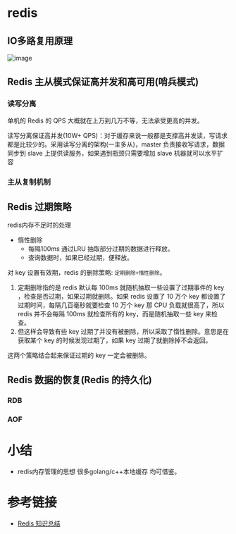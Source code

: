# redis

## IO多路复用原理

![image](https://github.com/user-attachments/assets/f63cd8d2-640f-442f-9234-821de9e767ae)


## Redis 主从模式保证高并发和高可用(哨兵模式)

### 读写分离

单机的 Redis 的 QPS 大概就在上万到几万不等，无法承受更高的并发。

读写分离保证高并发(10W+ QPS)：对于缓存来说一般都是支撑高并发读，写请求都是比较少的。采用读写分离的架构(一主多从)，master 负责接收写请求，数据同步到 slave 上提供读服务，如果遇到瓶颈只需要增加 slave 机器就可以水平扩容

### 主从复制机制

## Redis 过期策略

redis内存不足时的处理

* 惰性删除
  * 每隔100ms 通过LRU 抽取部分过期的数据进行释放。
  * 查询数据时，如果已经过期，便释放。

对 key 设置有效期，redis 的删除策略: `定期删除+惰性删除`。

1. 定期删除指的是 redis 默认每 100ms 就随机抽取一些设置了过期事件的 key ，检查是否过期，如果过期就删除。如果 redis 设置了 10 万个 key 都设置了过期时间，每隔几百毫秒就要检查 10 万个 key 那 CPU 负载就很高了，所以 redis 并不会每隔 100ms 就检查所有的 key，而是随机抽取一些 key 来检查。
2. 但这样会导致有些 key 过期了并没有被删除，所以采取了惰性删除。意思是在获取某个 key 的时候发现过期了，如果 key 过期了就删除掉不会返回。

这两个策略结合起来保证过期的 key 一定会被删除。

## Redis 数据的恢复(Redis 的持久化)

### RDB


### AOF


# 小结

* redis内存管理的思想 很多golang/c++本地缓存 均可借鉴。

# 参考链接

- [Redis 知识总结](https://www.toutiao.com/article/7111628577396916768/)

